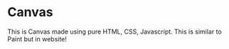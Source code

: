 # Canvas
This is Canvas made using pure HTML, CSS, Javascript. This is similar to Paint but in website!
